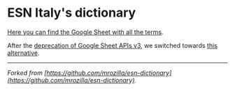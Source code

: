 # ESN Italy's dictionary

[Here you can find the Google Sheet with all the terms](https://docs.google.com/spreadsheets/d/1iWZMs2t-Nf3EChVqhkBRN3xRJuqkTUYuebyD0tRKrYc).

After the [deprecation of Google Sheet APIs v3](https://cloud.google.com/blog/products/g-suite/migrate-your-apps-use-latest-sheets-api), we switched towards [this alternative](https://github.com/benborgers/opensheet).

---

_Forked from [https://github.com/mrozilla/esn-dictionary](https://github.com/mrozilla/esn-dictionary)._